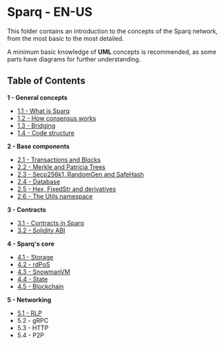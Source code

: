# Sparq - EN-US

This folder contains an introduction to the concepts of the Sparq network, from the most basic to the most detailed.

A minimum basic knowledge of **UML** concepts is recommended, as some parts have diagrams for further understanding.

## Table of Contents

**1 - General concepts**
* [1.1 - What is Sparq](ch1/1-1.md)
* [1.2 - How consensus works](ch1/1-2.md)
* [1.3 - Bridging](ch1/1-3.md)
* [1.4 - Code structure](ch1/1-4.md)

**2 - Base components**
* [2.1 - Transactions and Blocks](ch2/2-1.md)
* [2.2 - Merkle and Patricia Trees](ch2/2-2.md)
* [2.3 - Secp256k1, RandomGen and SafeHash](ch2/2-3.md)
* [2.4 - Database](ch2/2-4.md)
* [2.5 - Hex, FixedStr and derivatives](ch2/2-5.md)
* [2.6 - The Utils namespace](ch2/2-6.md)

**3 - Contracts**
* [3.1 - Contracts in Sparq](ch3/3-1.md)
* [3.2 - Solidity ABI](ch3/3-2.md)

**4 - Sparq's core**
* [4.1 - Storage](ch4/4-1.md)
* [4.2 - rdPoS](ch4/4-2.md)
* [4.3 - SnowmanVM](ch4/4-3.md)
* [4.4 - State](ch4/4-4.md)
* [4.5 - Blockchain](ch4/4-5.md)

**5 - Networking**
* [5.1 - RLP](ch5/5-1.md)
* 5.2 - gRPC
* 5.3 - HTTP
* 5.4 - P2P

